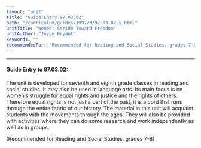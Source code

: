 ```yaml
---
layout: "unit"
title: "Guide Entry 97.03.02"
path: "/curriculum/guides/1997/3/97.03.02.x.html"
unitTitle: "Women: Stride Toward Freedom"
unitAuthor: "Joyce Bryant"
keywords: ""
recommendedFor: "Recommended for Reading and Social Studies, grades 7-8"
---
```

<body>
<hr/>
 <h4>
  Guide Entry to 97.03.02:
 </h4>
 The unit is developed for seventh and eighth grade classes in reading and social studies. It may also be used in language arts. Its main focus is on women’s struggle for equal rights and justice and the rights of others. Therefore equal rights is not just a part of the past, it is a cord that runs through the entire fabric of our history. The material in this unit will acquaint students with the movements through the ages. They will also be provided with activities where they can do some research and work independently as well as in groups.
 <p>
  (Recommended for Reading and Social Studies, grades 7-8)
 </p>

</body>